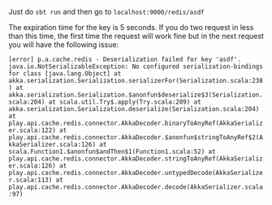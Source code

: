 Just do `sbt run` and then go to `localhost:9000/redis/asdf`

The expiration time for the key is 5 seconds. If you do two request in less than this time, the first time the request 
will work fine but in the next request you will have the following issue:

`[error] p.a.cache.redis - Deserialization failed for key 'asdf'.
 java.io.NotSerializableException: No configured serialization-bindings for class [java.lang.Object]
         at akka.serialization.Serialization.serializerFor(Serialization.scala:238)
         at akka.serialization.Serialization.$anonfun$deserialize$3(Serialization.scala:204)
         at scala.util.Try$.apply(Try.scala:209)
         at akka.serialization.Serialization.deserialize(Serialization.scala:204)
         at play.api.cache.redis.connector.AkkaDecoder.binaryToAnyRef(AkkaSerializer.scala:122)
         at play.api.cache.redis.connector.AkkaDecoder.$anonfun$stringToAnyRef$2(AkkaSerializer.scala:126)
         at scala.Function1.$anonfun$andThen$1(Function1.scala:52)
         at play.api.cache.redis.connector.AkkaDecoder.stringToAnyRef(AkkaSerializer.scala:126)
         at play.api.cache.redis.connector.AkkaDecoder.untypedDecode(AkkaSerializer.scala:113)
         at play.api.cache.redis.connector.AkkaDecoder.decode(AkkaSerializer.scala:97)`